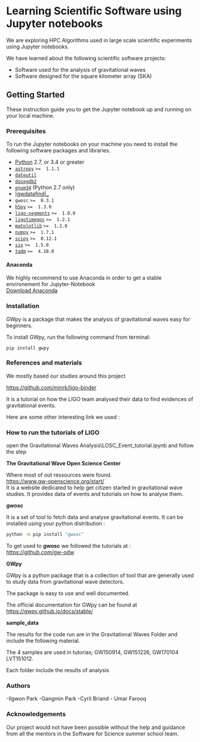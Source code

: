 # Learning Scientific Software using Jupyter notebooks

We are exploring HPC Algorithms used in large scale scientific experiments using Jupyter notebooks.

We have learned about the following scientific software projects:

 - Software used for the analysis of gravitational waves
 - Software designed for the square kilometer array (SKA)

 
## Getting Started

These instruction guide you to get the Jupyter notebook up and running on your local machine.

### Prerequisites 

To run the Jupyter notebooks on your machine you need to install the following software packages and libraries. 

-   [Python](https://python.org/)  2.7, or 3.4 or greater
-   [`astropy`](http://www.astropy.org/)  `>=  1.1.1`
-   [`dateutil`](https://pypi.python.org/pypi/python-dateutil/)
-   [`dqsegdb2`](https://dqsegdb2.readthedocs.io/)
-   [`enum34`](https://bitbucket.org/stoneleaf/enum34)  (Python 2.7 only)
-   [|gwdatafind|_](https://gwpy.github.io/docs/stable/install/#id3)
-   `gwosc`  `>=  0.3.1`
-   [`h5py`](http://docs.h5py.org/en/latest/)  `>=  1.3.0`
-   [`ligo-segments`](https://lscsoft.docs.ligo.org/ligo-segments/)  `>=  1.0.0`
-   [`ligotimegps`](https://github.com/gwpy/ligotimegps/)  `>=  1.2.1`
-   [`matplotlib`](https://matplotlib.org/)  `>=  1.2.0`
-   [](http://numpy.org/)[`numpy`](https://docs.scipy.org/doc/numpy/reference/index.html#module-numpy "(in NumPy v1.16)")  `>=  1.7.1`
-   [`scipy`](http://www.scipy.org/)  `>=  0.12.1`
-   [`six`](https://six.readthedocs.io/)  `>=  1.5.0`
-   [`tqdm`](https://github.com/tqdm/tqdm)  `>=  4.10.0`


#### Anaconda 

We highly recommend to use Anaconda in order to get a stable environement for Jupyter-Notebook  <br>
[Download Anaconda](https://www.anaconda.com/distribution/)


### Installation

GWpy is a package that makes the analysis of gravitational waves easy for beginners. 

To install GWpy, run the following command from terminal:
```
pip install gwpy
```

### References and materials

We mostly based our studies around this project 

https://github.com/minrk/ligo-binder <br>

It is a tutorial on how the LIGO team analysed their data to find evidences of gravitational events.

Here are some other interesting link we used :

### How to run the tutorials of LIGO

open the Gravitational Waves Analysis\LOSC_Event_tutorial.ipynb and follow the step

**The Gravitational Wave Open Science Center**

Where most of out ressources were found.<br>
https://www.gw-openscience.org/start/<br>
It is a website dedicated to help get citizen started in gravitational wave studies.
It provides data of events and tutorials on how to analyse them.

**gwosc**

It is a set of tool to fetch data and analyse gravitational events.
It can be installed using your python distribution :

```sh
python -m pip install "gwosc"
```

To get used to **gwosc** we followed the tutorials at : <br>
https://github.com/gw-odw


**GWpy** <br>

GWpy is a python package that is a collection of tool that are generally used to study data from gravitational wave detectors. <br>

The package is easy to use and well documented.<br>

The official documentation for GWpy can be found at https://gwpy.github.io/docs/stable/


**sample_data**

The results for the code run are in the Gravitational Waves Folder and include the following material.

The 4 samples are used in tutorias; GW150914, GW151226, GW170104 LVT151012.

Each folder include the results of analysis 


### Authors

 -Ilgwon Park -Gangmin Park -Cyril Briand - Umar Farooq

 ### Acknowledgements

Our project would not have been possible without the help and guidance from all the mentors in the Software for Science summer school team.

